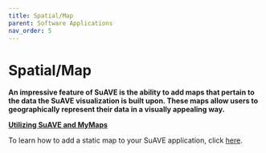 ```yaml
---
title: Spatial/Map
parent: Software Applications
nav_order: 5
---
```


# Spatial/Map

**An impressive feature of SuAVE is the ability to add maps that pertain to the data the SuAVE visualization is built upon. These maps allow users to geographically represent their data in a visually appealing way.** 

<b><u>Utilizing SuAVE and MyMaps</u></b>

To learn how to add a static map to your SuAVE application, click [here](https://suave-ucsd.github.io/SuAVE-Documentation/Add_Map_SuAVE.html).
